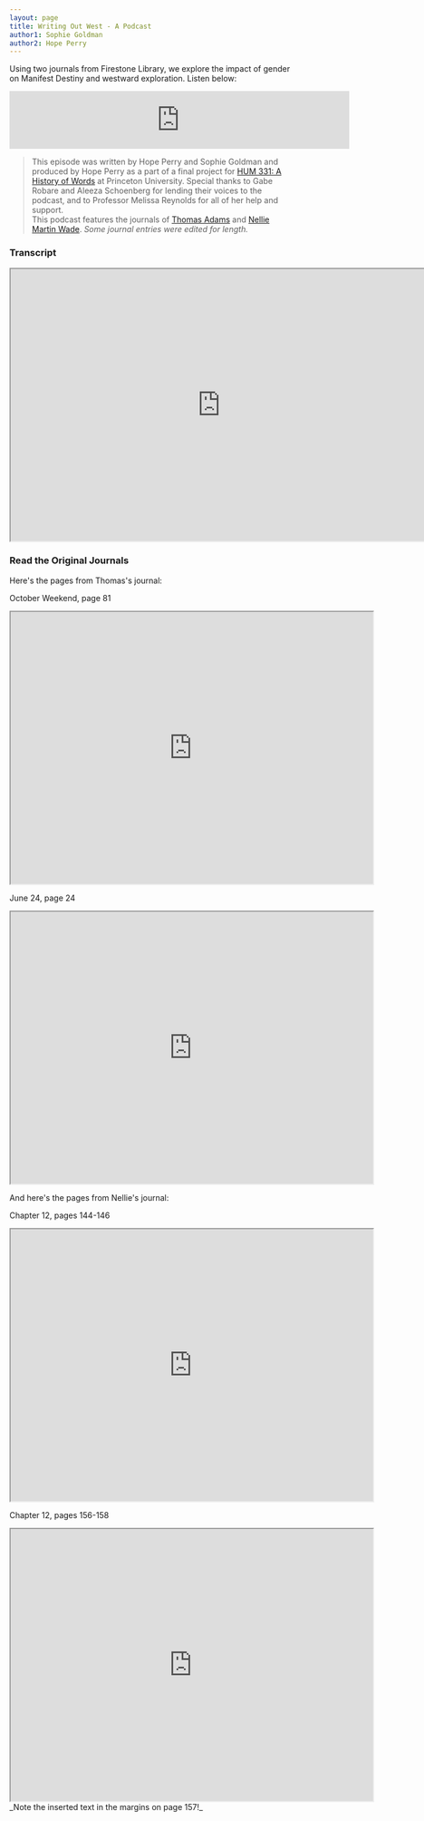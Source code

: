 ```yaml
---
layout: page
title: Writing Out West - A Podcast
author1: Sophie Goldman
author2: Hope Perry
---
```

Using two journals from Firestone Library, we explore the impact of gender on Manifest Destiny and westward exploration. Listen below:

<iframe src="https://anchor.fm/hope-perry9/embed/episodes/WOW-Writing-Out-West-e10a677" height="102px" width="600px" frameborder="0" scrolling="no"></iframe>

> This episode was written by Hope Perry and Sophie Goldman and produced by Hope Perry as a part of a final project for [HUM 331: A History of Words](https://hum-331-princeton.github.io/) at Princeton University. Special thanks to Gabe Robare and Aleeza Schoenberg for lending their voices to the podcast, and to Professor Melissa Reynolds for all of her help and support. 
<br> This podcast features the journals of [Thomas Adams](https://dpul.princeton.edu/pudl0017/catalog/qr46r491g) and [Nellie Martin Wade](https://findingaids.princeton.edu/catalog/C0140_c65810-06143). 
_Some journal entries were edited for length._

### Transcript
<iframe src="https://drive.google.com/file/d/1P92J-aU4tuncXBh88npKhEdt6x9i3D1z/preview" width="740" height="480"></iframe>

### Read the Original Journals

Here's the pages from Thomas's journal:

October Weekend, page 81
<iframe src="https://drive.google.com/file/d/1vzLvfaFSSyjhldTdv3GDKiFC8fobsx5P/preview" width="640" height="480"></iframe>

June 24, page 24
<iframe src="https://drive.google.com/file/d/15bKcGf4F8bE3LL3DWSzNkkPBOKA0TUZ4/preview" width="640" height="480"></iframe>

And here's the pages from Nellie's journal:

Chapter 12, pages 144-146
<iframe src="https://drive.google.com/file/d/1PwENCqu7WaOhXgXhk0x-aqfJ9LYyWyn_/preview" width="640" height="480"></iframe>

Chapter 12, pages 156-158
<iframe src="https://drive.google.com/file/d/1o_H4nbYywbTk4fQRjFAb_A-Gbslx-93H/preview" width="640" height="480"></iframe>
_Note the inserted text in the margins on page 157!_
